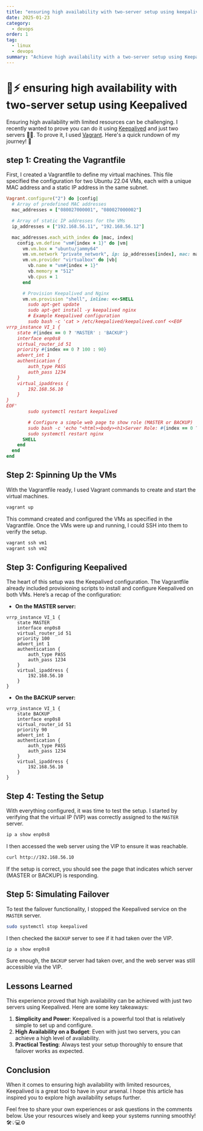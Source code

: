 ```yaml
---
title: "ensuring high availability with two-server setup using keepalived"
date: 2025-01-23
category:
  - devops
order: 1
tag:
  - linux
  - devops
summary: "Achieve high availability with a two-server setup using Keepalived and Vagrant."
---
```


<ArticleStatusBadge />

# 🔋⚡ ensuring high availability with two-server setup using Keepalived

Ensuring high availability with limited resources can be challenging. I recently wanted to prove you can do it using [Keepalived] and just two servers 💪✨. To prove it, I used [Vagrant]. Here's a quick rundown of my journey! 🚀

## step 1: Creating the Vagrantfile

First, I created a Vagrantfile to define my virtual machines. This file specified the configuration for two Ubuntu 22.04 VMs, each with a unique MAC address and a static IP address in the same subnet.

```ruby
Vagrant.configure("2") do |config|
  # Array of predefined MAC addresses
  mac_addresses = ["080027000001", "080027000002"]

  # Array of static IP addresses for the VMs
  ip_addresses = ["192.168.56.11", "192.168.56.12"]

  mac_addresses.each_with_index do |mac, index|
    config.vm.define "vm#{index + 1}" do |vm|
      vm.vm.box = "ubuntu/jammy64"
      vm.vm.network "private_network", ip: ip_addresses[index], mac: mac
      vm.vm.provider "virtualbox" do |vb|
        vb.name = "vm#{index + 1}"
        vb.memory = "512"
        vb.cpus = 1
      end

      # Provision Keepalived and Nginx
      vm.vm.provision "shell", inline: <<-SHELL
        sudo apt-get update
        sudo apt-get install -y keepalived nginx
        # Example Keepalived configuration
        sudo bash -c 'cat > /etc/keepalived/keepalived.conf <<EOF
vrrp_instance VI_1 {
    state #{index == 0 ? 'MASTER' : 'BACKUP'}
    interface enp0s8
    virtual_router_id 51
    priority #{index == 0 ? 100 : 90}
    advert_int 1
    authentication {
        auth_type PASS
        auth_pass 1234
    }
    virtual_ipaddress {
        192.168.56.10
    }
}
EOF'
        sudo systemctl restart keepalived

        # Configure a simple web page to show role (MASTER or BACKUP)
        sudo bash -c 'echo "<html><body><h1>Server Role: #{index == 0 ? 'MASTER' : 'BACKUP'}</h1></body></html>" > /var/www/html/index.html'
        sudo systemctl restart nginx
      SHELL
    end
  end
end
```

## Step 2: Spinning Up the VMs

With the Vagrantfile ready, I used Vagrant commands to create and start the virtual machines.

```bash
vagrant up
```

This command created and configured the VMs as specified in the Vagrantfile. Once the VMs were up and running, I could SSH into them to verify the setup.

```bash
vagrant ssh vm1
vagrant ssh vm2
```

## Step 3: Configuring Keepalived

The heart of this setup was the Keepalived configuration. The Vagrantfile already included provisioning scripts to install and configure Keepalived on both VMs. Here’s a recap of the configuration:

- **On the MASTER server:**

```plaintext
vrrp_instance VI_1 {
    state MASTER
    interface enp0s8
    virtual_router_id 51
    priority 100
    advert_int 1
    authentication {
        auth_type PASS
        auth_pass 1234
    }
    virtual_ipaddress {
        192.168.56.10
    }
}
```

- **On the BACKUP server:**

```plaintext
vrrp_instance VI_1 {
    state BACKUP
    interface enp0s8
    virtual_router_id 51
    priority 90
    advert_int 1
    authentication {
        auth_type PASS
        auth_pass 1234
    }
    virtual_ipaddress {
        192.168.56.10
    }
}
```

## Step 4: Testing the Setup

With everything configured, it was time to test the setup. I started by verifying that the virtual IP (VIP) was correctly assigned to the `MASTER` server.

```bash
ip a show enp0s8
```

I then accessed the web server using the VIP to ensure it was reachable.

```bash
curl http://192.168.56.10
```

If the setup is correct, you should see the page that indicates which server (MASTER or BACKUP) is responding.

## Step 5: Simulating Failover

To test the failover functionality, I stopped the Keepalived service on the `MASTER` server.

```bash
sudo systemctl stop keepalived
```

I then checked the `BACKUP` server to see if it had taken over the VIP.

```bash
ip a show enp0s8
```

Sure enough, the `BACKUP` server had taken over, and the web server was still accessible via the VIP.

## Lessons Learned

This experience proved that high availability can be achieved with just two servers using Keepalived. Here are some key takeaways:

1. **Simplicity and Power**: Keepalived is a powerful tool that is relatively simple to set up and configure.
2. **High Availability on a Budget**: Even with just two servers, you can achieve a high level of availability.
3. **Practical Testing**: Always test your setup thoroughly to ensure that failover works as expected.

## Conclusion

When it comes to ensuring high availability with limited resources, Keepalived is a great tool to have in your arsenal. I hope this article has inspired you to explore high availability setups further.

Feel free to share your own experiences or ask questions in the comments below. Use your resources wisely and keep your systems running smoothly! 🛠️💡💻⚙️

[Keepalived]: https://keepalived-v2.readthedocs.io/en/latest/
[Nginx]: https://nginx.org/
[Vagrant]: https://www.vagrantup.com/
[VirtualBox]: https://www.virtualbox.org/
